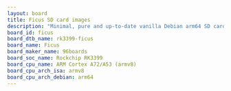 ```yaml
---
layout: board
title: Ficus SD card images
description: "Minimal, pure and up-to-date vanilla Debian arm64 SD card images for Ficus by 96boards, SoC: Rockchip RK3399, CPU ISA: armv8"
board_id: ficus
board_dtb_name: rk3399-ficus
board_name: Ficus
board_maker_name: 96boards
board_soc_name: Rockchip RK3399
board_cpu_name: ARM Cortex A72/A53 (armv8)
board_cpu_arch_isa: armv8
board_cpu_arch_debian: arm64
---
```


